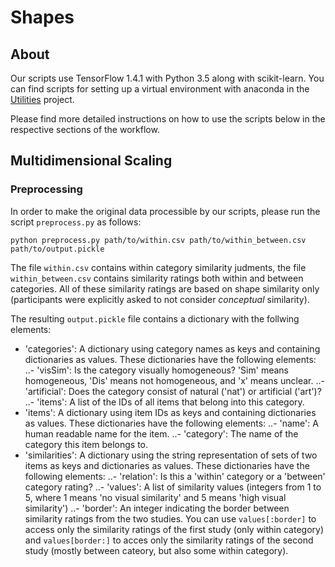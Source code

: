 # Shapes

## About

Our scripts use TensorFlow 1.4.1 with Python 3.5 along with scikit-learn. You can find scripts for setting up a virtual environment with anaconda in the [Utilities](https://github.com/lbechberger/Utilities) project. 

Please find more detailed instructions on how to use the scripts below in the respective sections of the workflow.

## Multidimensional Scaling

### Preprocessing

In order to make the original data processible by our scripts, please run the script `preprocess.py` as follows:
```
python preprocess.py path/to/within.csv path/to/within_between.csv path/to/output.pickle
```

The file `within.csv` contains within category similarity judments, the file `within_between.csv` contains similarity ratings both within and between categories. All of these similarity ratings are based on shape similarity only (participants were explicitly asked to not consider *conceptual* similarity).

The resulting `output.pickle` file contains a dictionary with the follwing elements:
- 'categories': A dictionary using category names as keys and containing dictionaries as values. These dictionaries have the following elements:
..- 'visSim': Is the category visually homogeneous? 'Sim' means homogeneous, 'Dis' means not homogeneous, and 'x' means unclear.
..- 'artificial': Does the category consist of natural ('nat') or artificial ('art')?
..- 'items': A list of the IDs of all items that belong into this category. 
- 'items': A dictionary using item IDs as keys and containing dictionaries as values. These dictionaries have the following elements:
..- 'name': A human readable name for the item.
..- 'category': The name of the category this item belongs to.
- 'similarities': A dictionary using the string representation of sets of two items as keys and dictionaries as values. These dictionaries have the following elements:
..- 'relation': Is this a 'within' category or a 'between' category rating?
..- 'values': A list of similarity values (integers from 1 to 5, where 1 means 'no visual similarity' and 5 means 'high visual similarity')
..- 'border': An integer indicating the border between similarity ratings from the two studies. You can use `values[:border]` to access only the similarity ratings of the first study (only within category) and `values[border:]` to acces only the similarity ratings of the second study (mostly between cateory, but also some within category).
